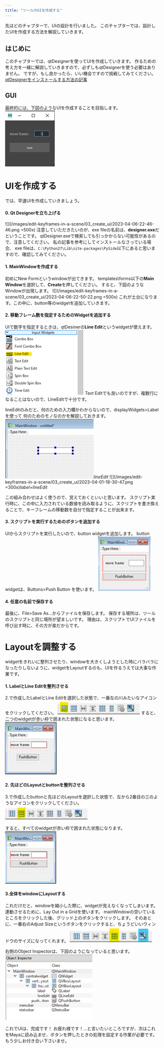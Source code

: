 ```yaml
---
title: "ツールのUIを作成する"
---
```



先ほどのチャプターで、UIの設計を行いました。
このチャプターでは、設計したUIを作成する方法を解説していきます。

## はじめに
このチャプターでは、qtDesignerを使ってUIを作成していきます。
作るための考え方を一緒に解説していきますので、必ずしもqtDesignerを使う必要はありません。
ですが、もし良かったら、いい機会ですので挑戦してみてください。
[qtDesignerをインストールする方法の記事](#https://zenn.dev/gacha0923/articles/qtdesigner-install)


## GUI
最終的には、下図のようなUIを作成することを目指します。
![](/images/edit-keyframes-in-a-scene/03_create_ui/2023-04-12-22-56-19.png)



# UIを作成する
では、早速UIを作成していきましょう。

#### 0. Qt Designerを立ち上げる
![](/images/edit-keyframes-in-a-scene/03_create_ui/2023-04-06-22-46-46.png =500x)
   注意していただきたいのが、exe fileの名前は、**designer.exe**だということです。
   qtDesigner.exeで検索しても引っかからない可能性があるので、注意してください。
   私の記事を参考にしてインストールなさっている場合、
   exe fileは、`C:\Python27\Lib\site-packages\PySide`以下にあると思いますので、確認してみてください。

#### 1. MainWindowを作成する
   初めにNew Formというwindowが出てきます。
   templates\forms以下の**Main Window**を選択して、**Create**を押してください。
   すると、下図のようなWindowが出現します。
   ![](/images/edit-keyframes-in-a-scene/03_create_ui/2023-04-06-22-50-22.png =500x)
   これが土台になります。この中に、button等のwidgetを追加していきます。


#### 2. 移動フレーム数を指定するためのWidgetを追加する
UIで数字を指定するときは、qtDesinerの**Line Edit**というwidgetが使えます。
![](/images/edit-keyframes-in-a-scene/03_create_ui/about_line_edit.png) 
Text Editでも良いのですが、複数行になることはないので、LineEditで十分です。

lineEditのみだと、何のための入力欄かわからないので、displayWidgets>Label を使って
何のためのモノなのかを解説しておきます。
![](/images/edit-keyframes-in-a-scene/03_create_ui/line_edit_widget.png)*lineEdit*
![](/images/edit-keyframes-in-a-scene/03_create_ui/2023-04-01-18-30-47.png =300x)*label+lineEdit*

この組み合わせはよく使うので、覚えておくといいと思います。
スクリプト実行時に、この中に入力されている数値を読み取るように、スクリプトを書き換えることで、キーフレームの移動数を自分で指定することが出来ます。

#### 3. スクリプトを実行するためのボタンを追加する
UIからスクリプトを実行したいので、button widgetを追加します。
button widgetは、Buttons>Push Button を使います。
![](/images/edit-keyframes-in-a-scene/03_create_ui/2023-04-06-23-45-57.png)

#### 4. 任意の名前で保存する
最後に、File>Save As...からファイルを保存します。
保存する場所は、ツールのスクリプトと同じ場所が望ましいです。
理由は、スクリプトでUIファイルを呼び出す時に、その方が楽だからです。


# Layoutを調整する
widgetをきれいに整列させたり、windowを大きくしようとした時にバラバラになったりしないように、widgetをLayoutするのも、UIを作るうえでは大事な作業です。


#### 1. LabelとLine Editを整列させる
2.で作成したLabelとLine Editを選択した状態で、一番左の川みたいなアイコンをクリックしてください。
![](/images/edit-keyframes-in-a-scene/03_create_ui/2023-04-07-00-05-33.png)
すると、二つのwidgetが赤い枠で囲まれた状態になると思います。
![](/images/edit-keyframes-in-a-scene/03_create_ui/2023-04-06-23-55-54.png)

#### 2. 先ほどのLayoutとbuttonを整列させる
3.で作成したbuttonと先ほどのLayoutを選択した状態で、左から2番目の三のようなアイコンをクリックしてください。
![](/images/edit-keyframes-in-a-scene/03_create_ui/2023-04-07-00-07-02.png)

すると、すべてのwidgetが赤い枠で囲まれた状態になります。
![](/images/edit-keyframes-in-a-scene/03_create_ui/2023-04-07-00-08-06.png)

#### 3.全体をwindowにLayoutする
これだけだと、windowを縮小した際に、widgetが見えなくなってしまいます。
連動させるために、Lay Out in a Gridを使います。
mainWindowの空いているところをクリックした後、グリッド上のボタンをクリックします。
そのあとに、一番右のAdjust Sizeというボタンをクリックすると、ちょうどいいウィンドウのサイズになってくれます。
![](/images/edit-keyframes-in-a-scene/03_create_ui/2023-04-07-00-13-20.png)

右側のObject Inspectorは、下図のようになっていると思います。
![](/images/edit-keyframes-in-a-scene/03_create_ui/2023-04-07-00-14-40.png)


これでUIは、完成です！
お疲れ様です！...と言いたいところですが、次はこれをMayaに読み込ませ、ボタンを押したときの処理を設定する作業が必要です。
もう少しお付き合い下さいませ。
